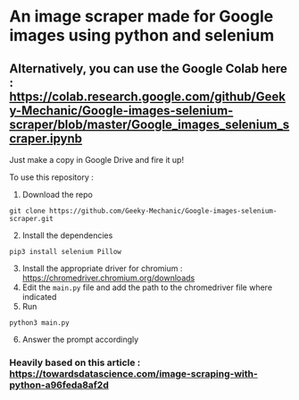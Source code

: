 # An image scraper made for Google images using python and selenium

## Alternatively, you can use the Google Colab here : https://colab.research.google.com/github/Geeky-Mechanic/Google-images-selenium-scraper/blob/master/Google_images_selenium_scraper.ipynb

Just make a copy in Google Drive and fire it up!

To use this repository :

1. Download the repo
```commandline
git clone https://github.com/Geeky-Mechanic/Google-images-selenium-scraper.git
```
2. Install the dependencies
```commandline
pip3 install selenium Pillow
```
3. Install the appropriate driver for chromium : https://chromedriver.chromium.org/downloads
4. Edit the `main.py` file and add the path to the chromedriver file where indicated
5. Run
```commandline
python3 main.py
```
6. Answer the prompt accordingly
### Heavily based on this article : https://towardsdatascience.com/image-scraping-with-python-a96feda8af2d


